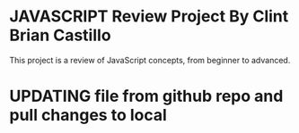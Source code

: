 # JAVASCRIPT Review Project By Clint Brian Castillo
This project is a review of JavaScript concepts, from beginner to advanced.

# UPDATING file from github repo and pull changes to local